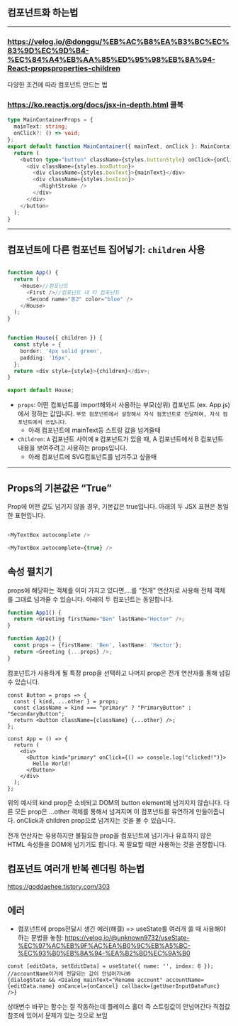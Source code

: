## 컴포넌트화 하는법

---------
### https://velog.io/@donggu/%EB%AC%B8%EA%B3%BC%EC%83%9D%EC%9D%B4-%EC%84%A4%EB%AA%85%ED%95%98%EB%8A%94-React-propsproperties-children  
다양한 조건에 따라 컴포넌트 만드는 법


### https://ko.reactjs.org/docs/jsx-in-depth.html  쿨북
``` typescript
type MainContainerProps = {
  mainText: string;
  onClick?: () => void;
};
export default function MainContainer({ mainText, onClick }: MainContainerProps) {
  return (
    <button type="button" className={styles.buttonStyle} onClick={onClick}>
      <div className={styles.boxButton}>
        <div className={styles.boxText}>{mainText}</div>
        <div className={styles.boxIcon}>
          <RightStroke />
        </div>
      </div>
    </button>
  );
}
```
--------
## 컴포넌트에 다른 컴포넌트 집어넣기: `children` 사용
```typescript

function App() {
  return (
    <House>//컴포넌트
      <First />//컴포넌트 내 타 컴포넌트
      <Second name="동2" color="blue" />
    </House>
  );
}


function House({ children }) {
  const style = {
    border: '4px solid green',
    padding: '16px',
  };
  return <div style={style}>{children}</div>;
}

export default House;
```

* `props`: 어떤 컴포넌트를 import해와서 사용하는 부모(상위) 컴포넌트 (ex. App.js)에서 정하는 값입니다. `부모 컴포넌트에서 설정해서 자식 컴포넌트로 전달하여, 자식 컴포넌트에서 쓰입니다`.
  * 아래 컴포넌트에 mainText등 스트링 값을 넘겨줄때
* `children`: `A` 컴포넌트 사이에 `B` 컴포넌트가 있을 때, A 컴포넌트에서 B 컴포넌트 내용을 보여주려고 사용하는 props입니다.
  * 아래 컴포넌트에 SVG컴포넌트를 넘겨주고 싶을때 
-----
## Props의 기본값은 “True”
Prop에 어떤 값도 넘기지 않을 경우, 기본값은 true입니다. 아래의 두 JSX 표현은 동일한 표현입니다.
```typescript

<MyTextBox autocomplete />

<MyTextBox autocomplete={true} />
```
## 속성 펼치기
props에 해당하는 객체를 이미 가지고 있다면,...를 “전개” 연산자로 사용해 전체 객체를 그대로 넘겨줄 수 있습니다. 아래의 두 컴포넌트는 동일합니다.
```typescript
function App1() {
  return <Greeting firstName="Ben" lastName="Hector" />;
}

function App2() {
  const props = {firstName: 'Ben', lastName: 'Hector'};
  return <Greeting {...props} />;
}
```
컴포넌트가 사용하게 될 특정 prop을 선택하고 나머지 prop은 전개 연산자를 통해 넘길 수 있습니다.
```
const Button = props => {
  const { kind, ...other } = props;
  const className = kind === "primary" ? "PrimaryButton" : "SecondaryButton";
  return <button className={className} {...other} />;
};

const App = () => {
  return (
    <div>
      <Button kind="primary" onClick={() => console.log("clicked!")}>
        Hello World!
      </Button>
    </div>
  );
};
```
위의 예시의 kind prop은 소비되고 DOM의 button element에 넘겨지지 않습니다. 다른 모든 prop은 ...other 객체를 통해서 넘겨지며 이 컴포넌트를 유연하게 만들어줍니다. onClick과 children prop으로 넘겨지는 것을 볼 수 있습니다.

전개 연산자는 유용하지만 불필요한 prop을 컴포넌트에 넘기거나 유효하지 않은 HTML 속성들을 DOM에 넘기기도 합니다. 꼭 필요할 때만 사용하는 것을 권장합니다.



## 컴포넌트 여러개 반복 렌더링 하는법 

https://goddaehee.tistory.com/303

## 에러
* 컴포넌트에 props전달시 생긴 에러(해결)
=> useState를 여러개 쓸 때 사용해야 하는 문법을 놓침: https://velog.io/@unknown9732/useState-%EC%97%AC%EB%9F%AC%EA%B0%9C%EB%A5%BC-%EC%93%B0%EB%8A%94-%EA%B2%BD%EC%9A%B0
```  
const [editData, setEditData] = useState({ name: '', index: 0 });
//accountName이거에 전달되는 값이 안넘어가나봐
{dialogState && <Dialog mainText="Rename account" accountName={editData.name} onCancel={onCancel} callback={getUserInputDataFunc} />}
```
상태변수 바꾸는 함수는 잘 작동하는데 플레이스 홀더 즉 스트링값이 안넘어간다  직접값 참조에 있어서 문제가 있는 것으로 보임